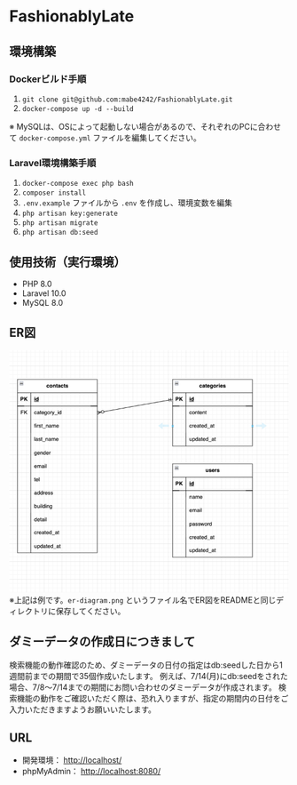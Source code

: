 # FashionablyLate

## 環境構築

### Dockerビルド手順
1. `git clone git@github.com:mabe4242/FashionablyLate.git`
2. `docker-compose up -d --build`

※ MySQLは、OSによって起動しない場合があるので、それぞれのPCに合わせて `docker-compose.yml` ファイルを編集してください。

### Laravel環境構築手順
1. `docker-compose exec php bash`
2. `composer install`
3. `.env.example` ファイルから `.env` を作成し、環境変数を編集
4. `php artisan key:generate`
5. `php artisan migrate`
6. `php artisan db:seed`

## 使用技術（実行環境）
- PHP 8.0
- Laravel 10.0
- MySQL 8.0

## ER図
![ER図](./er-diagram.png)  
※上記は例です。`er-diagram.png` というファイル名でER図をREADMEと同じディレクトリに保存してください。

## ダミーデータの作成日につきまして
検索機能の動作確認のため、ダミーデータの日付の指定はdb:seedした日から1週間前までの期間で35個作成いたします。
例えば、7/14(月)にdb:seedをされた場合、7/8〜7/14までの期間にお問い合わせのダミーデータが作成されます。
検索機能の動作をご確認いただく際は、恐れ入りますが、指定の期間内の日付をご入力いただきますようお願いいたします。

## URL
- 開発環境： [http://localhost/](http://localhost/)
- phpMyAdmin： [http://localhost:8080/](http://localhost:8080/)
